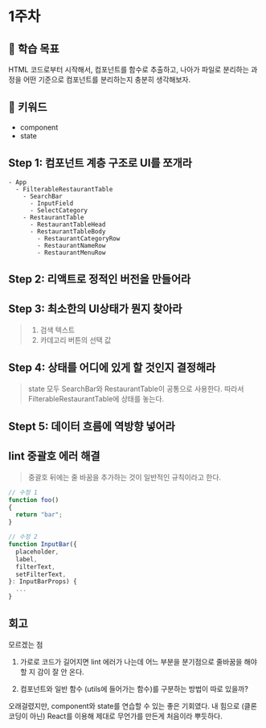 # 1주차

## :whale2: 학습 목표

HTML 코드로부터 시작해서, 컴포넌트를 함수로 추출하고, 나아가 파일로 분리하는 과정을
어떤 기준으로 컴포넌트를 분리하는지 충분히 생각해보자.

## :whale2: 키워드

* component
* state

## Step 1: 컴포넌트 계층 구조로 UI를 쪼개라

```plaintext
- App
  - FilterableRestaurantTable
    - SearchBar
      - InputField
      - SelectCategory
    - RestaurantTable
      - RestaurantTableHead
      - RestaurantTableBody
        - RestaurantCategoryRow
        - RestaurantNameRow
        - RestaurantMenuRow
```

## Step 2: 리액트로 정적인 버전을 만들어라

## Step 3: 최소한의 UI상태가 뭔지 찾아라

> 1. 검색 텍스트
> 2. 카데고리 버튼의 선택 값

## Step 4: 상태를 어디에 있게 할 것인지 결정해라

> state 모두 SearchBar와 RestaurantTable이 공통으로 사용한다. 따라서 FilterableRestaurantTable에 상태를 놓는다.

## Stept 5: 데이터 흐름에 역방향 넣어라

## lint 중괄호 에러 해결

> 중괄호 뒤에는 줄 바꿈을 추가하는 것이 일반적인 규칙이라고 한다.

```javascript
// 수정 1
function foo()
{
  return "bar";
}
```

```javascript
// 수정 2
function InputBar({
  placeholder,
  label,
  filterText,
  setFilterText,
}: InputBarProps) { 
  ... 
}
```

## 회고

모르겠는 점

1. 가로로 코드가 길어지면 lint 에러가 나는데 어느 부분을 분기점으로 줄바꿈을 해야할 지 감이 잘 안 온다.

2. 컴포넌트와 일반 함수 (utils에 들어가는 함수)를 구분하는 방법이 따로 있을까?

오래걸렸지만, component와 state를 연습할 수 있는 좋은 기회였다. 내 힘으로 (클론 코딩이 아닌) React를 이용해 제대로 무언가를 만든게 처음이라 뿌듯하다.
